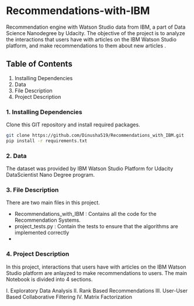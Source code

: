 # Recommendations-with-IBM

Recommendation engine with Watson Studio data from IBM, a part of Data Science Nanodegree by Udacity. The objective of the project is to analyze the interactions that users have with articles on the IBM Watson Studio platform, and make recommendations to them about new articles .

## Table of Contents
1. Installing Dependencies
2. Data
3. File Description
4. Project Description

### 1. Installing Dependencies
Clone this GIT repository and install required packages.

```sh
git clone https://github.com/Dinusha519/Recommendations_with_IBM.git
pip install -r requirements.txt
```
### 2. Data
The dataset was provided by IBM Watson Studio Platform for Udacity DataScientist Nano Degree program. 

### 3. File Description

There are two main files in this project.
- Recommendations_with_IBM : Contains all the code for the Recommendation Systems.
- project_tests.py : Contain the tests to ensure that the algorithms are implemented correctly
- 
### 4. Project Description

In this project, interactions that users have with articles on the IBM Watson Studio platform are anlayzed to make recommendations to users. The main Notebook is divided into 4 sections.

I. Exploratory Data Analysis
II. Rank Based Recommendations
III. User-User Based Collaborative Filtering
IV. Matrix Factorization



